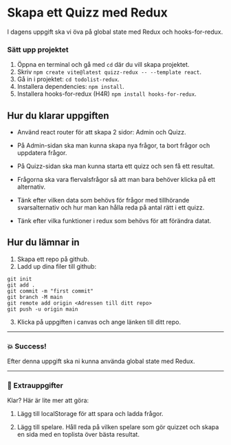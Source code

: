 # Skapa ett Quizz med Redux

I dagens uppgift ska vi öva på global state med Redux och hooks-for-redux.

### Sätt upp projektet

1. Öppna en terminal och gå med `cd` där du vill skapa projektet.
2. Skriv `npm create vite@latest quizz-redux -- --template react`.
3. Gå in i projektet: `cd todolist-redux`.
4. Installera dependencies: `npm install`.
5. Installera hooks-for-redux (H4R) `npm install hooks-for-redux`.

## Hur du klarar uppgiften

- Använd react router för att skapa 2 sidor: Admin och Quizz.

- På Admin-sidan ska man kunna skapa nya frågor, ta bort frågor och uppdatera frågor.

- På Quizz-sidan ska man kunna starta ett quizz och sen få ett resultat.

- Frågorna ska vara flervalsfrågor så att man bara behöver klicka på ett alternativ.

- Tänk efter vilken data som behövs för frågor med tillhörande svarsalternativ och hur man kan hålla reda på antal
  rätt i ett quizz.

- Tänk efter vilka funktioner i redux som behövs för att förändra datat.

## Hur du lämnar in

1. Skapa ett repo på github.
2. Ladd up dina filer till github:

```
git init
git add .
git commit -m "first commit"
git branch -M main
git remote add origin <Adressen till ditt repo>
git push -u origin main
```

3. Klicka på uppgiften i canvas och ange länken till ditt repo.

---

### :boom: Success!

Efter denna uppgift ska ni kunna använda global state med Redux.

---

### :runner: Extrauppgifter

Klar? Här är lite mer att göra:

1. Lägg till localStorage för att spara och ladda frågor.

1. Lägg till spelare. Håll reda på vilken spelare som gör quizzet och skapa en sida med en toplista
   över bästa resultat.
